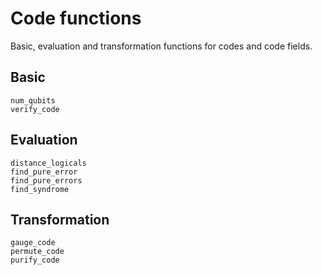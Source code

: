 # Code functions

Basic, evaluation and transformation functions for codes and code fields.

## Basic

```@docs
num_qubits
verify_code
```

## Evaluation

```@docs
distance_logicals
find_pure_error
find_pure_errors
find_syndrome
```

## Transformation

```@docs
gauge_code
permute_code
purify_code
```
